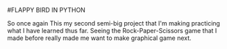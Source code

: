 #FLAPPY BIRD IN PYTHON

So once again This my second semi-big project that I'm making practicing what I have learned thus far.
Seeing the Rock-Paper-Scissors game that I made before really made me want to make  graphical game next.